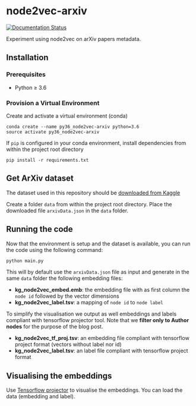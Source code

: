 # node2vec-arxiv

[![Documentation Status](https://img.shields.io/badge/Blog-link_to_the_post-brightgreen.svg)](http://pyvandenbussche.info/2019/node2vec-and-arxiv-data/)

Experiment using node2vec on arXiv papers metadata. 

## Installation

### Prerequisites

* Python ≥ 3.6

### Provision a Virtual Environment

Create and activate a virtual environment (conda)

```
conda create --name py36_node2vec-arxiv python=3.6
source activate py36_node2vec-arxiv
```

If `pip` is configured in your conda environment, 
install dependencies from within the project root directory
```
pip install -r requirements.txt
``` 

## Get ArXiv dataset

The dataset used in this repository should be [downloaded from Kaggle](https://www.kaggle.com/neelshah18/arxivdataset)

Create a folder `data` from within the project root directory.
Place the downloaded file `arxivData.json` in the `data` folder.

## Running the code

Now that the environment is setup and the dataset is available, you can run the code using the following command:
```bash
python main.py 
```
This will by default use the `arxivData.json` file as input and generate in the same `data` folder the following embedding files:

- **kg_node2vec_embed.emb**: the embedding file with as first column the `node id` followed by the vector dimensions
- **kg_node2vec_label.tsv**: a mapping of `node id` to `node label`

To simplify the visualisation we output as well embeddings and labels compliant with tensorflow projector tool. Note that we **filter only to Author nodes** for the purpose of the blog post.
- **kg_node2vec_tf_proj.tsv**: an embedding file compliant with tensorflow project format (vectors without label nor id)
- **kg_node2vec_label.tsv**: an label file compliant with tensorflow project format

## Visualising the embeddings
Use [Tensorflow projector](https://projector.tensorflow.org/) to visualise the embeddings. 
You can load the data (embedding and label).
